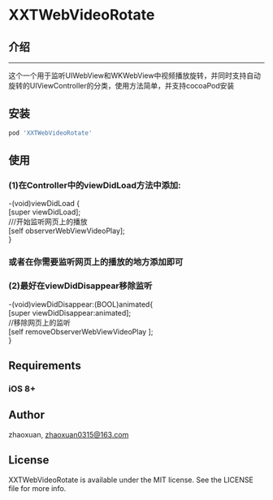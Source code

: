 # XXTWebVideoRotate

## 介绍
---
这个一个用于监听UIWebView和WKWebView中视频播放旋转，并同时支持自动旋转的UIViewController的分类，使用方法简单，并支持cocoaPod安装

## 安装 

```ruby
pod 'XXTWebVideoRotate'
```

## 使用
### (1)在Controller中的viewDidLoad方法中添加:
-(void)viewDidLoad {<br> 
      [super viewDidLoad];<br> 
       ///开始监听网页上的播放<br> 
      [self observerWebViewVideoPlay];<br> 
   }<br> 
 ### 或者在你需要监听网页上的播放的地方添加即可<br> 
### (2)最好在viewDidDisappear移除监听<br> 

-(void)viewDidDisappear:(BOOL)animated{<br> 
    [super viewDidDisappear:animated];<br> 
     //移除网页上的监听<br> 
    [self removeObserverWebViewVideoPlay ];<br> 
}<br> 

## Requirements

### iOS  8+

## Author

zhaoxuan, zhaoxuan0315@163.com

## License

XXTWebVideoRotate is available under the MIT license. See the LICENSE file for more info.
